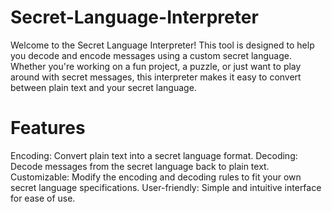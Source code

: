 # Secret-Language-Interpreter
Welcome to the Secret Language Interpreter! This tool is designed to help you decode and encode messages using a custom secret language. Whether you're working on a fun project, a puzzle, or just want to play around with secret messages, this interpreter makes it easy to convert between plain text and your secret language.
# Features
Encoding: Convert plain text into a secret language format.
Decoding: Decode messages from the secret language back to plain text.
Customizable: Modify the encoding and decoding rules to fit your own secret language specifications.
User-friendly: Simple and intuitive interface for ease of use.


